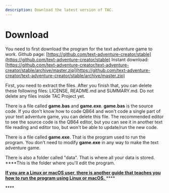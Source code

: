 ```yaml
---
description: Download the latest version of TAC.
---
```


# Download

You need to first download the program for the text adventure game to work. Github page: [https://github.com/text-adventure-creator/stable](https://github.com/text-adventure-creator/stable) Instant download: [https://github.com/text-adventure-creator/text-adventure-creator/stable/archive/master.zip](https://github.com/text-adventure-creator/text-adventure-creator/stable/archive/master.zip)

First, you need to extract the files. After you finish that, you can delete these following files: LICENSE, README.md and SUMMARY.md. Do not delete any files inside TAC Project yet.

There is a file called **game.bas** and **game.exe**. **game.bas** is the source code. If you don't know how to code QB64 and won't code a single part of your text adventure game, you can delete this file. The recommended editor to see the source code is the QB64 editor, but you can see it in another text file reading and editor too, but won't be able to update/run the new code.

There is a file called **game.exe**. That is the program used to run the program. You don't need to modify **game.exe** in any way to make the text adventure game.

There is also a folder called "data". That is where all your data is stored. ****This is the folder where you'll edit the program.

[**If you are a Linux or macOS user, there is another guide that teaches you how to run the program using Linux or macOS.** ](untitled.md)\*\*\*\*

\*\*\*\*

